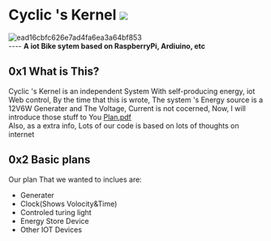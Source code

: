# Cyclic 's Kernel  ![](https://img.shields.io/badge/SupportedBy-Ret1w1cky-blueviolet)
![ead16cbfc626e7ad4fa6ea3a64bf853](https://user-images.githubusercontent.com/72267897/144238466-848c703b-9984-4fad-a44a-e673dd136799.jpg)  
---- **A iot Bike sytem based on RaspberryPi, Ardiuino, etc**  
## 0x1 What is This?
Cyclic 's Kernel is an independent System With self-producing energy, iot Web control, By the time that this is wrote, The system 's Energy source is a 12V6W Generater and The Voltage, Current is not cocerned, Now, I will introduce those stuff to You
[Plan.pdf](https://github.com/DDizzzy79/ScienceFair/files/7633868/default.pdf)  
Also, as a extra info, Lots of our code is based on lots of thoughts on internet
## 0x2 Basic plans
Our plan That we wanted to inclues are:  
* Generater
* Clock(Shows Volocity&Time)
* Controled turing light
* Energy Store Device
* Other IOT Devices
